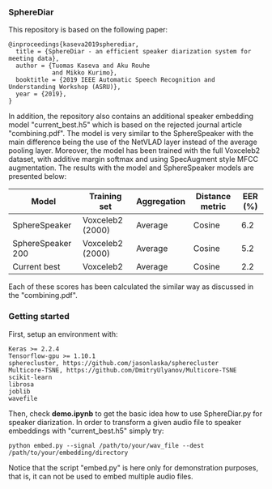### SphereDiar

This repository is based on the following paper:

```
@inproceedings{kaseva2019spherediar,
  title = {SphereDiar - an efficient speaker diarization system for meeting data},
  author = {Tuomas Kaseva and Aku Rouhe 
            and Mikko Kurimo},
  booktitle = {2019 IEEE Automatic Speech Recognition and Understanding Workshop (ASRU)},
  year = {2019},
}
```

In addition, the repository also contains an additional speaker embedding model "current_best.h5" which is based on the rejected journal article "combining.pdf". The model is very similar to the SphereSpeaker with the main difference being the use of the NetVLAD layer instead of the average pooling layer. Moreover, the model has been trained with the full Voxceleb2 dataset, with additive margin softmax and using SpecAugment style MFCC augmentation. The results with the model and SphereSpeaker models are presented below:

| Model  | Training set | Aggregation | Distance metric | EER (%) |
| -------------|---- |-----| ------| ---- |
| SphereSpeaker |Voxceleb2 (2000) |Average| Cosine | 6.2  |
| SphereSpeaker 200 | Voxceleb2 (2000) |Average| Cosine | 5.2 |
| Current best | Voxceleb2 | Average| Cosine | 2.2 |

Each of these scores has been calculated the similar way as discussed in the "combining.pdf".


### Getting started
First, setup an environment with:

```
Keras >= 2.2.4 
Tensorflow-gpu >= 1.10.1
spherecluster, https://github.com/jasonlaska/spherecluster
Multicore-TSNE, https://github.com/DmitryUlyanov/Multicore-TSNE
scikit-learn
librosa
joblib
wavefile
```
Then, check **demo.ipynb** to get the basic idea how to use SphereDiar.py for speaker diarization. In order to transform a given audio file to speaker embeddings with "current_best.h5" simply try:

```
python embed.py --signal /path/to/your/wav_file --dest /path/to/your/embedding/directory
```
Notice that the script "embed.py" is here only for demonstration purposes, that is, it can not be used to embed multiple audio files.





